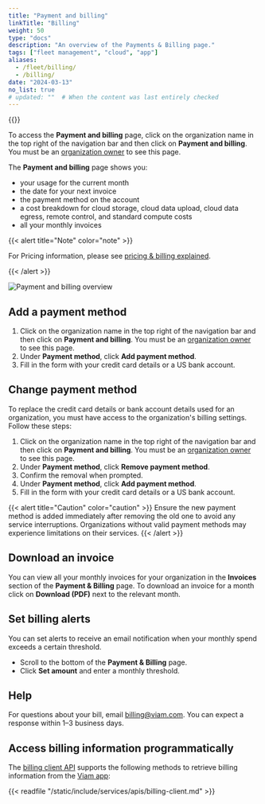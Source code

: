 ```yaml
---
title: "Payment and billing"
linkTitle: "Billing"
weight: 50
type: "docs"
description: "An overview of the Payments & Billing page."
tags: ["fleet management", "cloud", "app"]
aliases:
  - /fleet/billing/
  - /billing/
date: "2024-03-13"
no_list: true
# updated: ""  # When the content was last entirely checked
---
```


{{<imgproc src="/billing-menu.png" resize="400x" declaredimensions=true alt="Payment and billing menu item" class="alignright shadow">}}

To access the **Payment and billing** page, click on the organization name in the top right of the navigation bar and then click on **Payment and billing**.
You must be an [organization owner](/manage/manage/rbac/) to see this page.

The **Payment and billing** page shows you:

- your usage for the current month
- the date for your next invoice
- the payment method on the account
- a cost breakdown for cloud storage, cloud data upload, cloud data egress, remote control, and standard compute costs
- all your monthly invoices

{{< alert title="Note" color="note" >}}

For Pricing information, please see [pricing & billing explained](https://www.viam.com/product/pricing).

{{< /alert >}}

![Payment and billing overview](/billing-overview.png)

## Add a payment method

1. Click on the organization name in the top right of the navigation bar and then click on **Payment and billing**.
   You must be an [organization owner](https://docs.viam.com/manage/manage/rbac/) to see this page.
1. Under **Payment method**, click **Add payment method**.
1. Fill in the form with your credit card details or a US bank account.

## Change payment method

To replace the credit card details or bank account details used for an organization, you must have access to the organization's billing settings.
Follow these steps:

1. Click on the organization name in the top right of the navigation bar and then click on **Payment and billing**.
   You must be an [organization owner](https://docs.viam.com/manage/manage/rbac/) to see this page.
1. Under **Payment method**, click **Remove payment method**.
1. Confirm the removal when prompted. 
1. Under **Payment method**, click **Add payment method**.
1. Fill in the form with your credit card details or a US bank account.

{{< alert title="Caution" color="caution" >}}
Ensure the new payment method is added immediately after removing the old one to avoid any service interruptions.
Organizations without valid payment methods may experience limitations on their services.
{{< /alert >}}

## Download an invoice

You can view all your monthly invoices for your organization in the **Invoices** section of the **Payment & Billing** page.
To download an invoice for a month click on **Download (PDF)** next to the relevant month.

## Set billing alerts

You can set alerts to receive an email notification when your monthly spend exceeds a certain threshold.

- Scroll to the bottom of the **Payment & Billing** page.
- Click **Set amount** and enter a monthly threshold.

## Help

For questions about your bill, email [billing@viam.com](mailto:billing@viam.com).
You can expect a response within 1–3 business days.

## Access billing information programmatically

The [billing client API](/dev/reference/apis/billing-client/) supports the following methods to retrieve billing information from the [Viam app](https://app.viam.com):

{{< readfile "/static/include/services/apis/billing-client.md" >}}
